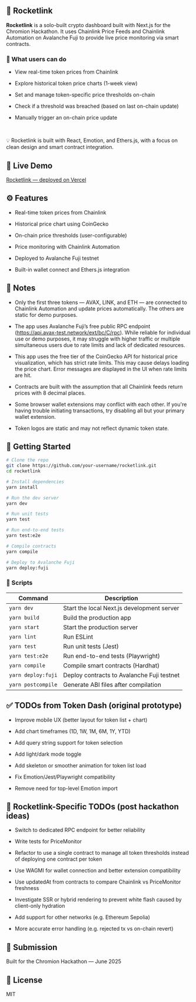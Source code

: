 ## 🚀 Rocketlink

**Rocketlink** is a solo-built crypto dashboard built with Next.js for the Chromion Hackathon. It uses Chainlink Price Feeds and Chainlink Automation on Avalanche Fuji to provide live price monitoring via smart contracts.

### 🧠 What users can do

- View real-time token prices from Chainlink

- Explore historical token price charts (1-week view)

- Set and manage token-specific price thresholds on-chain

- Check if a threshold was breached (based on last on-chain update)

- Manually trigger an on-chain price update

<br />

💡 Rocketlink is built with React, Emotion, and Ethers.js, with a focus on clean design and smart contract integration.

## 🔗 Live Demo

[Rocketlink — deployed on Vercel](https://rocketlink.vercel.app/)

## ⚙️ Features

- Real-time token prices from Chainlink

- Historical price chart using CoinGecko

- On-chain price thresholds (user-configurable)

- Price monitoring with Chainlink Automation

- Deployed to Avalanche Fuji testnet

- Built-in wallet connect and Ethers.js integration

## 📝 Notes

- Only the first three tokens — AVAX, LINK, and ETH — are connected to Chainlink Automation and update prices automatically. The others are static for demo purposes.

- The app uses Avalanche Fuji’s free public RPC endpoint (https://api.avax-test.network/ext/bc/C/rpc). While reliable for individual use or demo purposes, it may struggle with higher traffic or multiple simultaneous users due to rate limits and lack of dedicated resources.

- This app uses the free tier of the CoinGecko API for historical price visualization, which has strict rate limits. This may cause delays loading the price chart. Error messages are displayed in the UI when rate limits are hit.

- Contracts are built with the assumption that all Chainlink feeds return prices with 8 decimal places.

- Some browser wallet extensions may conflict with each other. If you're having trouble initiating transactions, try disabling all but your primary wallet extension.

- Token logos are static and may not reflect dynamic token state.

## 🚀 Getting Started

```bash
# Clone the repo
git clone https://github.com/your-username/rocketlink.git
cd rocketlink

# Install dependencies
yarn install

# Run the dev server
yarn dev

# Run unit tests
yarn test

# Run end-to-end tests
yarn test:e2e

# Compile contracts
yarn compile

# Deploy to Avalanche Fuji
yarn deploy:fuji
```

### 🔧 Scripts

| Command            | Description                                |
| ------------------ | ------------------------------------------ |
| `yarn dev`         | Start the local Next.js development server |
| `yarn build`       | Build the production app                   |
| `yarn start`       | Start the production server                |
| `yarn lint`        | Run ESLint                                 |
| `yarn test`        | Run unit tests (Jest)                      |
| `yarn test:e2e`    | Run end-to-end tests (Playwright)          |
| `yarn compile`     | Compile smart contracts (Hardhat)          |
| `yarn deploy:fuji` | Deploy contracts to Avalanche Fuji testnet |
| `yarn postcompile` | Generate ABI files after compilation       |

## ✅ TODOs from Token Dash (original prototype)

- Improve mobile UX (better layout for token list + chart)

- Add chart timeframes (1D, 1W, 1M, 6M, 1Y, YTD)

- Add query string support for token selection

- Add light/dark mode toggle

- Add skeleton or smoother animation for token list load

- Fix Emotion/Jest/Playwright compatibility

- Remove need for top-level Emotion import

## 🧠 Rocketlink-Specific TODOs (post hackathon ideas)

- Switch to dedicated RPC endpoint for better reliability

- Write tests for PriceMonitor

- Refactor to use a single contract to manage all token thresholds instead of deploying one contract per token

- Use WAGMI for wallet connection and better extension compatibility

- Use updatedAt from contracts to compare Chainlink vs PriceMonitor freshness

- Investigate SSR or hybrid rendering to prevent white flash caused by client-only hydration

- Add support for other networks (e.g. Ethereum Sepolia)

- More accurate error handling (e.g. rejected tx vs on-chain revert)

## 🙌 Submission

Built for the Chromion Hackathon — June 2025

## 📄 License

MIT
